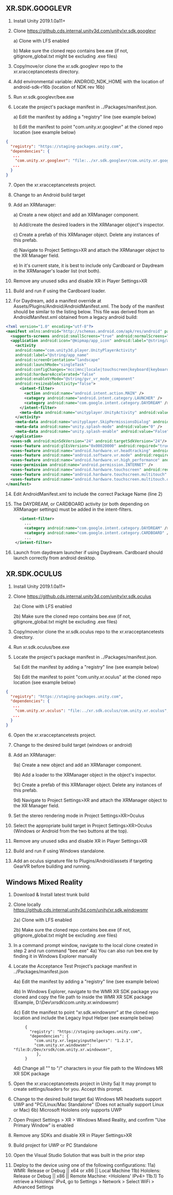 ## XR.SDK.GOOGLEVR
1) Install Unity 2019.1.0a11+

2) Clone https://github.cds.internal.unity3d.com/unity/xr.sdk.googlevr

   a) Clone with LFS enabled
   
   b) Make sure the cloned repo contains bee.exe (if not, gitignore_global.txt might be excluding .exe files)

3) Copy/move/or clone the xr.sdk.googlevr repo to the xr.xracceptancetests directory.
   
4) Add environmental variable: ANDROID_NDK_HOME with the location of android-sdk-r16b (location of NDK rev 16b)

5) Run xr.sdk.googlevr/bee.exe

6) Locate the project's package manifest in ../Packages/manifest.json.

   a) Edit the manifest by adding a "registry" line (see example below)

   b) Edit the manifest to point "com.unity.xr.googlevr" at the cloned repo location (see example below)

~~~json
{
  "registry": "https://staging-packages.unity.com",
  "dependencies": {
   ...
    "com.unity.xr.googlevr": "file:../xr.sdk.googlevr/com.unity.xr.googlevr",
   ...
  }
}

~~~

7) Open the xr.xracceptancetests project.
   
8) Change to an Android build target

9) Add an XRManager:
   
   a) Create a new object and add an XRManager component.
   
   b) Add/create the desired loaders in the XRManager object's inspector.
   
   c) Create a prefab of this XRManager object.  Delete any instances of this prefab.
   
   d) Navigate to Project Settings>XR and attach the XRManager object to the XR Manager field.

   e) In it's current state, it is best to include only Cardboard or Daydream in the XRManager's loader list (not both).
   
11) Remove any unused sdks and disable XR in Player Settings>XR
   
12) Build and run if using the Cardboard loader.

13) For Daydream, add a manifest override at Assets/Plugins/Android/AndroidManifest.xml.  The body of the manifest should be similar to the listing below.  This file was derived from an AndroidManifest.xml obtained from a legacy android build:

~~~xml
<?xml version="1.0" encoding="utf-8"?>
<manifest xmlns:android="http://schemas.android.com/apk/res/android" package="com.example.daydreamdisplayprovider" xmlns:tools="http://schemas.android.com/tools" android:installLocation="preferExternal">
  <supports-screens android:smallScreens="true" android:normalScreens="true" android:largeScreens="true" android:xlargeScreens="true" android:anyDensity="true" />
  <application android:icon="@mipmap/app_icon" android:label="@string/app_name" android:theme="@style/VrActivityTheme">
    <activity 
    android:name="com.unity3d.player.UnityPlayerActivity" 
    android:label="@string/app_name" 
    android:screenOrientation="landscape" 
    android:launchMode="singleTask" 
    android:configChanges="mcc|mnc|locale|touchscreen|keyboard|keyboardHidden|navigation|orientation|screenLayout|uiMode|screenSize|smallestScreenSize|fontScale|layoutDirection|density" 
    android:hardwareAccelerated="false" 
    android:enableVrMode="@string/gvr_vr_mode_component" 
    android:resizeableActivity="false">
      <intent-filter>
        <action android:name="android.intent.action.MAIN" />
        <category android:name="android.intent.category.LAUNCHER" />
        <category android:name="com.google.intent.category.DAYDREAM" />
      </intent-filter>
      <meta-data android:name="unityplayer.UnityActivity" android:value="true" />
    </activity>
    <meta-data android:name="unityplayer.SkipPermissionsDialog" android:value="true" />
    <meta-data android:name="unity.splash-mode" android:value="0" />
    <meta-data android:name="unity.splash-enable" android:value="False" />
  </application>
  <uses-sdk android:minSdkVersion="24" android:targetSdkVersion="24"/>
  <uses-feature android:glEsVersion="0x00020000" android:required="true"/>
  <uses-feature android:name="android.hardware.vr.headtracking" android:required="false" android:version="1" />
  <uses-feature android:name="android.software.vr.mode" android:required="true" />
  <uses-feature android:name="android.hardware.vr.high_performance" android:required="true" />
  <uses-permission android:name="android.permission.INTERNET" />
  <uses-feature android:name="android.hardware.touchscreen" android:required="false" />
  <uses-feature android:name="android.hardware.touchscreen.multitouch" android:required="false" />
  <uses-feature android:name="android.hardware.touchscreen.multitouch.distinct" android:required="false" />
</manifest>
~~~

14) Edit AndroidManifest.xml to include the correct Package Name (line 2)

15) The DAYDREAM, or CARDBOARD activity (or both depending on XRManager settings) must be added in the intent-filters.

~~~xml
      <intent-filter>
        ...
        <category android:name="com.google.intent.category.DAYDREAM" />
        <category android:name="com.google.intent.category.CARDBOARD" />
        ...
    </intent-filter>
~~~

16) Launch from daydream launcher if using Daydream.  Cardboard should launch correctly from android desktop.

## XR.SDK.OCULUS
1) Install Unity 2019.1.0a11+

2) Clone https://github.cds.internal.unity3d.com/unity/xr.sdk.oculus

   2a) Clone with LFS enabled
   
   2b) Make sure the cloned repo contains bee.exe (if not, gitignore_global.txt might be excluding .exe files)

3) Copy/move/or clone the xr.sdk.oculus repo to the xr.xracceptancetests directory.

4) Run xr.sdk.oculus/bee.exe

5) Locate the project's package manifest in ../Packages/manifest.json.

   5a) Edit the manifest by adding a "registry" line (see example below)

   5b) Edit the manifest to point "com.unity.xr.oculus" at the cloned repo location (see example below)

~~~json
{
  "registry": "https://staging-packages.unity.com",
  "dependencies": {
   ...
    "com.unity.xr.oculus": "file:../xr.sdk.oculus/com.unity.xr.oculus",
   ...
  }
}

~~~

6) Open the xr.xracceptancetests project.
   
7) Change to the desired build target (windows or android)

8) Add an XRManager:
   
   9a) Create a new object and add an XRManager component.
   
   9b) Add a loader to the XRManager object in the object's inspector.
   
   9c) Create a prefab of this XRManager object.  Delete any instances of this prefab.
   
   9d) Navigate to Project Settings>XR and attach the XRManager object to the XR Manager field.
   
9) Set the stereo rendering mode in Project Settings>XR>Oculus

10) Select the appropriate build target in Project Settings>XR>Oculus (Windows or Android from the two buttons at the top).

11) Remove any unused sdks and disable XR in Player Settings>XR
   
12) Build and run if using Windows standalone.

13) Add an oculus signature file to Plugins/Android/assets if targeting GearVR before building and running.

## Windows Mixed Reality

1) Download & Install latest trunk build

2) Clone locally https://github.cds.internal.unity3d.com/unity/xr.sdk.windowsmr

   2a) Clone with LFS enabled
   
   2b) Make sure the cloned repo contains bee.exe (if not, gitignore_global.txt might be excluding .exe files)

3) In a command prompt window, navigate to the local clone created in step 2 and run command "bee.exe"
   4a) You can also run bee.exe by finding it in Windows Explorer manually

4) Locate the Acceptance Test Project's package manifest in ../Packages/manifest.json

   4a) Edit the manifest by adding a "registry" line (see example below)
   
   4b) In Windows Explorer, navigate to the WMR XR SDK package you cloned and copy the file path to inside the WMR XR SDK package
         (Example, D:\Dev\xrsdk\com.unity.xr.windowsmr)

   4c) Edit the manifest to point "xr.sdk.windowsmr" at the cloned repo location and include the Legacy Input Helper (see example below)

   			{
			  "registry": "https://staging-packages.unity.com",
			  "dependencies": {
			    "com.unity.xr.legacyinputhelpers": "1.2.1",
			    "com.unity.xr.windowsmr": "file:D:/Dev/xrsdk/com.unity.xr.windowsmr",
			     },
            }
            
   4d) Change all "\" to "/" characters in your file path to the Windows MR XR SDK package

5) Open the xr.xracceptancetests project in Unity
   5a) It may prompt to create settings/loaders for you. Accept this prompt.

6) Change to the desired build target
   6a) Windows MR headsets support UWP and "PC/Linux/Mac Standalone" (Does not actually support Linux or Mac)
   6b) Microsoft Hololens only supports UWP
   
7) Open Project Settings > XR > Windows Mixed Reality, and confirm "Use Primary Window" is enabled

8) Remove any SDKs and disable XR in Player Settings>XR

9) Build project for UWP or PC Standalone

10) Open the Visual Studio Solution that was built in the prior step

11) Deploy to the device using one of the following configurations:
   11a) WMR: Release or Debug || x64 or x86 || Local Machine
   11b) Hololens: Release or Debug || x86 || Remote Machine: <Hololens' IPv4>
   11b.1) To retrieve a Hololens' IPv4, go to Settings > Network > Select WiFi > Advanced Settings
